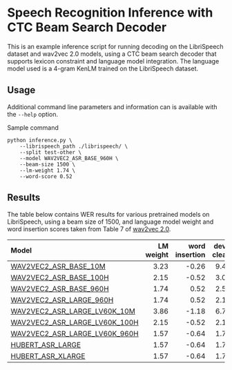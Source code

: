 # Speech Recognition Inference with CTC Beam Search Decoder

This is an example inference script for running decoding on the LibriSpeech dataset and wav2vec 2.0 models, using a CTC beam search decoder that supports lexicon constraint and language model integration. The language model used is a 4-gram KenLM trained on the LibriSpeech dataset.

## Usage
Additional command line parameters and information can is available with the `--help` option.

Sample command

```
python inference.py \
    --librispeech_path ./librispeech/ \
    --split test-other \
    --model WAV2VEC2_ASR_BASE_960H \
    --beam-size 1500 \
    --lm-weight 1.74 \
    --word-score 0.52
```

## Results
The table below contains WER results for various pretrained models on LibriSpeech, using a beam size of 1500, and language model weight and word insertion scores taken from Table 7 of [wav2vec 2.0](https://arxiv.org/pdf/2006.11477.pdf).

|                                                                                            Model | LM weight | word insertion | dev-clean | dev-other | test-clean | test-other |
|:------------------------------------------------------------------------------------------------|-----------:|-----------:|-----------:|-----------:|-----------:|-----------:|
| [WAV2VEC2_ASR_BASE_10M](https://pytorch.org/audio/main/generated/torchaudio.pipelines.WAV2VEC2_ASR_BASE_10M.html#torchaudio.pipelines.WAV2VEC2_ASR_BASE_10M)     |        3.23|        -0.26|        9.41|        15.95|        9.35|       15.91|
| [WAV2VEC2_ASR_BASE_100H](https://pytorch.org/audio/main/generated/torchaudio.pipelines.WAV2VEC2_ASR_BASE_100H.html#torchaudio.pipelines.WAV2VEC2_ASR_BASE_100H)   |        2.15|        -0.52|        3.08|        7.89|        3.42|        8.07|
| [WAV2VEC2_ASR_BASE_960H](https://pytorch.org/audio/main/generated/torchaudio.pipelines.WAV2VEC2_ASR_BASE_960H.html#torchaudio.pipelines.WAV2VEC2_ASR_BASE_960H)   |        1.74|        0.52|        2.56|        6.26|        2.61|        6.15|
| [WAV2VEC2_ASR_LARGE_960H](https://pytorch.org/audio/main/generated/torchaudio.pipelines.WAV2VEC2_ASR_LARGE_960H.html#torchaudio.pipelines.WAV2VEC2_ASR_LARGE_960H) |        1.74|        0.52|        2.14|        4.62|        2.34|        4.98|
| [WAV2VEC2_ASR_LARGE_LV60K_10M](https://pytorch.org/audio/main/generated/torchaudio.pipelines.WAV2VEC2_ASR_LARGE_LV60K_10M.html#torchaudio.pipelines.WAV2VEC2_ASR_LARGE_LV60K_10M) |        3.86|        -1.18|        6.77|        10.03|        6.87|        10.51|
| [WAV2VEC2_ASR_LARGE_LV60K_100H](https://pytorch.org/audio/main/generated/torchaudio.pipelines.WAV2VEC2_ASR_LARGE_LV60K_100H.html#torchaudio.pipelines.WAV2VEC2_ASR_LARGE_LV60K_100H) |        2.15|        -0.52|        2.19|        4.55|        2.32|        4.64|
| [WAV2VEC2_ASR_LARGE_LV60K_960H](https://pytorch.org/audio/main/generated/torchaudio.pipelines.WAV2VEC2_ASR_LARGE_LV60K_960H.html#torchaudio.pipelines.WAV2VEC2_ASR_LARGE_LV60K_960H) |        1.57|        -0.64|        1.78|        3.51|        2.03|        3.68|
| [HUBERT_ASR_LARGE](https://pytorch.org/audio/main/generated/torchaudio.pipelines.HUBERT_ASR_LARGE.html#torchaudio.pipelines.HUBERT_ASR_LARGE) |        1.57|        -0.64|        1.77|        3.32|        2.03|        3.68|
| [HUBERT_ASR_XLARGE](https://pytorch.org/audio/main/generated/torchaudio.pipelines.HUBERT_ASR_XLARGE.html#torchaudio.pipelines.HUBERT_ASR_XLARGE) |        1.57|        -0.64|        1.73|        2.72|        1.90|        3.16|
